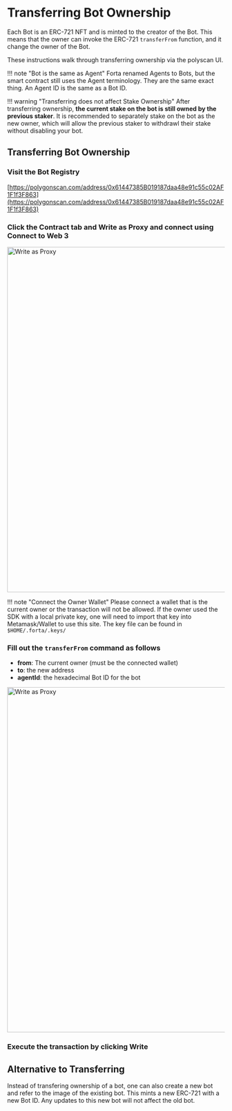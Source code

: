 # Transferring Bot Ownership

Each Bot is an ERC-721 NFT and is minted to the creator of the Bot. This means that the owner can invoke the ERC-721 `transferFrom` function, and it change the owner of the Bot.

These instructions walk through transferring ownership via the polyscan UI.

!!! note "Bot is the same as Agent"
    Forta renamed Agents to Bots, but the smart contract still uses the Agent terminology. They are the same exact thing. An Agent ID is the same as a Bot ID.

!!! warning "Transferring does not affect Stake Ownership"
    After transferring ownership, **the current stake on the bot is still owned by the previous staker**. It is recommended to separately stake on the bot as the new owner, which will allow the previous staker to withdrawl their stake without disabling your bot.

## Transferring Bot Ownership

### Visit the **Bot Registry**
[https://polygonscan.com/address/0x61447385B019187daa48e91c55c02AF1F1f3F863](https://polygonscan.com/address/0x61447385B019187daa48e91c55c02AF1F1f3F863)

### Click the **Contract** tab and **Write as Proxy** and connect using **Connect to Web 3**

<img src="../registry-write-as-proxy.png" alt="Write as Proxy" width="800"/>

!!! note "Connect the Owner Wallet"
    Please connect a wallet that is the current owner or the transaction will not be allowed.  If the owner used the SDK with a local private key, one will need to import that key into Metamask/Wallet to use this site.  The key file can be found in `$HOME/.forta/.keys/`

### Fill out the `transferFrom` command as follows

- **from**: The current owner (must be the connected wallet)
- **to**: the new address
- **agentId**: the hexadecimal Bot ID for the bot

<img src="../transfer-from-form.png" alt="Write as Proxy" width="800"/>

### Execute the transaction by clicking **Write**

## Alternative to Transferring

Instead of transfering ownership of a bot, one can also create a new bot and refer to the image of the existing bot.  This mints a new ERC-721 with a new Bot ID.  Any updates to this new bot will not affect the old bot.  